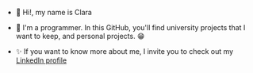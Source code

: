 - 👋 Hi!, my name is Clara

- 🌱 I'm a programmer. In this GitHub, you'll find university projects that I want to keep, and personal projects. 😁

- ✨ If you want to know more about me, I invite you to check out my [LinkedIn profile](https://www.linkedin.com/in/clara-camejo/)

<!---- 💞️ I’m looking to collaborate on ...--->

<!---
claracamejo/claracamejo is a ✨ special ✨ repository because its `README.md` (this file) appears on your GitHub profile.
You can click the Preview link to take a look at your changes.
--->
